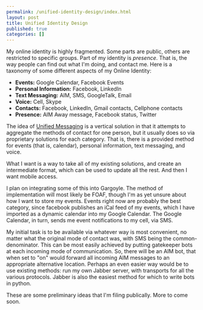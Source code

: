 ```yaml
---
permalink: /unified-identity-design/index.html
layout: post
title: Unified Identity Design
published: true
categories: []
---
```

My online identity is highly fragmented. Some parts are public, others are restricted to specific groups. Part of my identity is <em>presence</em>. That is, the way people can find out what I'm doing, and contact me. Here is a taxonomy of some different aspects of my Online Identity:
<ul>
	<li>
<strong>Events:</strong> Google Calendar, Facebook Events</li>
	<li>
<strong>Personal Information:</strong> Facebook, LinkedIn</li>
	<li>
<strong>Text Messaging:</strong> AIM, SMS, GoogleTalk, Email</li>
	<li>
<strong>Voice:</strong> Cell, Skype</li>
	<li>
<strong>Contacts:</strong> Facebook, LinkedIn, Gmail contacts, Cellphone contacts</li>
	<li>
<strong>Presence:</strong> AIM Away message, Facebook status, Twitter</li>

</ul>

The idea of <a href="http://en.wikipedia.org/wiki/Unified_messaging">Unified Messaging</a> is a vertical solution in that it attempts to aggregate the methods of contact for one person, but it usually does so via proprietary solutions for each category. That is, there is a provided method for events (that is, calendar), personal information, text messaging, and voice.

What I want is a way to take all of my existing solutions, and create an intermediate format, which can be used to update all the rest. And then I want mobile access.

I plan on integrating some of this into Gargoyle. The method of implementation will most likely be FOAF, though I'm as yet unsure about how I want to store my events. Events right now are probably the best category, since facebook publishes an iCal feed of my events, which I have imported as a dynamic calendar into my Google Calendar. The Google Calendar, in turn, sends me event notifications to my cell, via SMS.

My initial task is to be available via whatever way is most convenient, no matter what the original mode of contact was, with SMS being the common-denominator. This can be most easily achieved by putting gatekeeper bots at each incoming mode of communication. So, there will be an AIM bot, that when set to "on" would forward all incoming AIM messages to an appropriate alternative location. Perhaps an even easier way would be to use existing methods: run my own Jabber server, with transports for all the various protocols. Jabber is also the easiest method for which to write bots in python.

These are some preliminary ideas that I'm filing publically. More to come soon.
